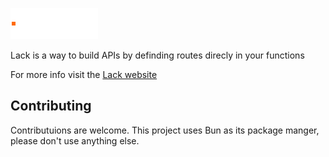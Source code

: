 ![lack logo](./assets/logo.svg)

Lack is a way to build APIs by definding routes direcly in your functions

For more info visit the [Lack website](https://lack-frw.vercel.app/)

## Contributing

Contributuions are welcome. This project uses Bun as its package manger, please don't use anything else.
